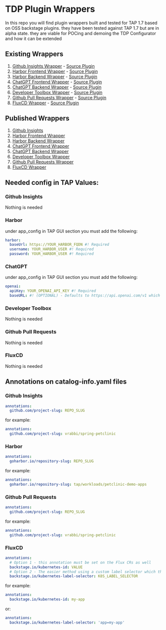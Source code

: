 # TDP Plugin Wrappers
In this repo you will find plugin wrappers built and tested for TAP 1.7 based on OSS backstage plugins. they have been tested against TAP 1.7 but are in alpha state. they are viable for POCing and demoing the TDP Configurator and how it can be extended

## Existing Wrappers
1. [Github Insights Wrapper](./plugins/github-insights-wrapper) - [Source Plugin](https://github.com/RoadieHQ/roadie-backstage-plugins/blob/main/plugins/frontend/backstage-plugin-github-insights/README.md)
2. [Harbor Frontend Wrapper](./plugins/harbor-plugin-wrapper) - [Source Plugin](https://github.com/container-registry/backstage-plugin-harbor/blob/master/README.md)
3. [Harbor Backend Wrapper](./plugins/harbor-plugin-wrapper-backend) - [Source Plugin](https://github.com/container-registry/backstage-plugin-harbor-backend)
4. [ChatGPT Frontend Wrapper](./plugins/chatgpt-wrapper) - [Source Plugin](https://github.com/enfuse/backstage-chatgpt-plugin/blob/main/README.md)
5. [ChatGPT Backend Wrapper](./plugins/chatgpt-wrapper-backend) - [Source Plugin](https://github.com/enfuse/backstage-chatgpt-backend)
6. [Developer Toolbox Wrapper](./plugins/dev-toolbox-wrapper) - [Source Plugin](https://github.com/drodil/backstage-plugin-toolbox/blob/main/README.md)
7. [Github Pull Requests Wrapper](./plugins/github-pull-requests-wrapper) - [Source Plugin](https://github.com/RoadieHQ/roadie-backstage-plugins/blob/main/plugins/frontend/backstage-plugin-github-pull-requests/README.md)
8. [FluxCD Wrapper](./plugins/flux-wrapper) - [Source Plugin](https://github.com/weaveworks/weaveworks-backstage/blob/main/plugins/backstage-plugin-flux/README.md)

## Published Wrappers
1. [Github Insights](https://www.npmjs.com/package/@vrabbi/github-insights-wrapper)
2. [Harbor Frontend Wrapper](https://www.npmjs.com/package/@vrabbi/harbor-plugin-wrapper)
3. [Harbor Backend Wrapper](https://www.npmjs.com/package/@vrabbi/harbor-plugin-wrapper-backend)
4. [ChatGPT Frontend Wrapper](https://www.npmjs.com/package/@vrabbi/chatgpt-wrapper)
5. [ChatGPT Backend Wrapper](https://www.npmjs.com/package/@vrabbi/chatgpt-wrapper-backend)
6. [Developer Toolbox Wrapper](https://www.npmjs.com/package/@vrabbi/dev-toolbox-wrapper)
7. [Github Pull Requests Wrapper](https://www.npmjs.com/package/@vrabbi/github-pull-requests-wrapper)
8. [FluxCD Wrapper](https://www.npmjs.com/package/@vrabbi/flux-wrapper)

## Needed config in TAP Values:
### Github Insights
Nothing is needed
### Harbor
under app_config in TAP GUI section you must add the following:
```yaml
harbor:
  baseUrl: https://YOUR_HARBOR_FQDN #! Required
  username: YOUR_HARBOR_USER #! Required
  password: YOUR_HARBOR_USER #! Required
```  
### ChatGPT
under app_config in TAP GUI section you must add the following:  
```yaml
openai:
  apiKey: YOUR_OPENAI_API_KEY #! Required
  baseURL: #! (OPTIONAL) - Defaults to https://api.openai.com/v1 which is the public OpenAI endpoint
```  
### Developer Toolbox
Nothing is needed  
### Github Pull Requests
Nothing is needed  
### FluxCD
Nothing is needed  

## Annotations on catalog-info.yaml files
### Github Insights
```yaml
annotations:
  github.com/project-slug: REPO_SLUG
```  
for example:  
```yaml
annotations:
  github.com/project-slug: vrabbi/spring-petclinic
```  
### Harbor
```yaml
annotations:
  goharbor.io/repository-slug: REPO_SLUG
```  
for example:  
```yaml
annotations:
  goharbor.io/repository-slug: tap/workloads/petclinic-demo-apps
```  
### Github Pull Requests
```yaml
annotations:
  github.com/project-slug: REPO_SLUG
```
for example:
```yaml
annotations:
  github.com/project-slug: vrabbi/spring-petclinic
```  
### FluxCD
```yaml
annotations:
  # Option 1 - this annotation must be set on the Flux CRs as well
  backstage.io/kubernetes-id: VALUE
  # Option 2 - The easier method using a custom label selector which the value must exist on the Flux CRs but is customizable for your needs
  backstage.io/kubernetes-label-selector: K8S_LABEL_SELECTOR
```  
for example:
```yaml
annotations:
  backstage.io/kubernetes-id: my-app
```  
or:  
```yaml
annotations:
  backstage.io/kubernetes-label-selector: 'app=my-app'
```  

